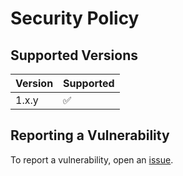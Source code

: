 # Security Policy

## Supported Versions

| Version | Supported          |
| ------- | ------------------ |
| 1.x.y   | :white_check_mark: |

## Reporting a Vulnerability

To report a vulnerability, open an [issue](https://github.com/rstanziale/ez-changelog/issues/new/choose).
